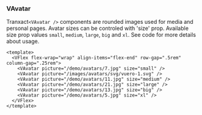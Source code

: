 ### VAvatar

Tranxact`<VAvatar />` components are rounded images used for media
and personal pages. Avatar sizes can be controled with 'size' prop.
Available size prop values `small`, `medium`, `large`, `big` and `xl`.
See code for more details about usage.

<!--code-->

```vue
<template>
  <VFlex flex-wrap="wrap" align-items="flex-end" row-gap=".5rem" column-gap=".25rem">
    <VAvatar picture="/demo/avatars/7.jpg" size="small" />
    <VAvatar picture="/images/avatars/svg/vuero-1.svg" />
    <VAvatar picture="/demo/avatars/11.jpg" size="medium" />
    <VAvatar picture="/demo/avatars/21.jpg" size="large" />
    <VAvatar picture="/demo/avatars/13.jpg" size="big" />
    <VAvatar picture="/demo/avatars/5.jpg" size="xl" />
  </VFlex>
</template>
```

<!--/code-->

<!--example-->

<VFlex flex-wrap="wrap" align-items="flex-end" row-gap=".5rem" column-gap=".25rem">
  <VAvatar picture="/demo/avatars/7.jpg" size="small" />
  <VAvatar picture="/images/avatars/svg/vuero-1.svg" />
  <VAvatar picture="/demo/avatars/11.jpg" size="medium" />
  <VAvatar picture="/demo/avatars/21.jpg" size="large" />
  <VAvatar picture="/demo/avatars/13.jpg" size="big" />
  <VAvatar picture="/demo/avatars/5.jpg" size="xl" />
</VFlex>

<!--/example-->

